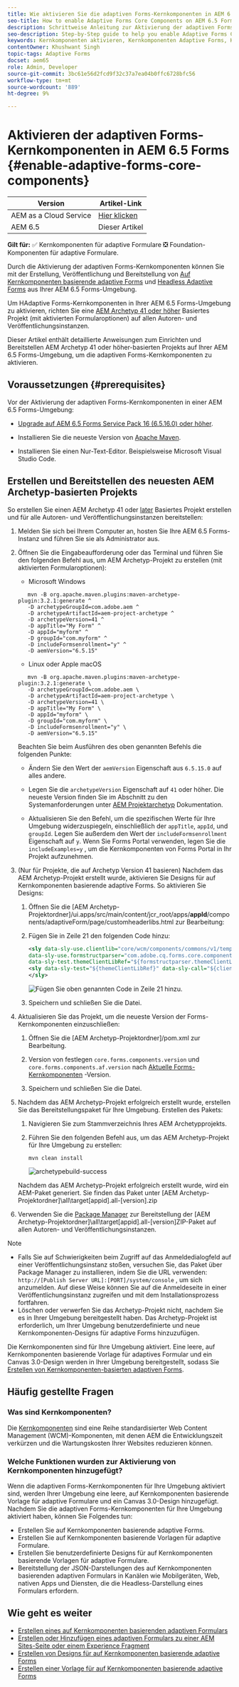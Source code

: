 ```yaml
---
title: Wie aktivieren Sie die adaptiven Forms-Kernkomponenten in AEM 6.5 Forms?
seo-title: How to enable Adaptive Forms Core Components on AEM 6.5 Forms?
description: Schrittweise Anleitung zur Aktivierung der adaptiven Forms-Kernkomponenten in einer AEM 6.5 Forms-Umgebung.
seo-description: Step-by-Step guide to help you enable Adaptive Forms Core Components on an AEM 6.5 Forms environment.
keywords: Kernkomponenten aktivieren, Kernkomponenten Adaptive Forms, Kernkomponenten in 6.5, adaptive Forms-Kernkomponenten in AEM 6.5, AF-Kernkomponenten in AEM 6.5, AEM 6.5 Forms-Kernkomponenten
contentOwner: Khushwant Singh
topic-tags: Adaptive Forms
docset: aem65
role: Admin, Developer
source-git-commit: 3bc61e56d2fcd9f32c37a7ea04b0ffc6728bfc56
workflow-type: tm+mt
source-wordcount: '889'
ht-degree: 9%

---
```



# Aktivieren der adaptiven Forms-Kernkomponenten in AEM 6.5 Forms {#enable-adaptive-forms-core-components}

| Version | Artikel-Link |
| -------- | ---------------------------- |
| AEM as a Cloud Service | [Hier klicken](https://experienceleague.adobe.com/docs/experience-manager-cloud-service/content/forms/setup-configure-migrate/enable-adaptive-forms-core-components.html?lang=de) |
| AEM 6.5 | Dieser Artikel |

**Gilt für:** ✅ Kernkomponenten für adaptive Formulare ❎ Foundation-Komponenten für adaptive Formulare.

Durch die Aktivierung der adaptiven Forms-Kernkomponenten können Sie mit der Erstellung, Veröffentlichung und Bereitstellung von [Auf Kernkomponenten basierende adaptive Forms](create-an-adaptive-form-core-components.md) und [Headless Adaptive Forms](https://experienceleague.adobe.com/docs/experience-manager-headless-adaptive-forms/using/overview.html?lang=de) aus Ihrer AEM 6.5 Forms-Umgebung.

Um HAdaptive Forms-Kernkomponenten in Ihrer AEM 6.5 Forms-Umgebung zu aktivieren, richten Sie eine [AEM Archetyp 41 oder höher](https://experienceleague.adobe.com/docs/experience-manager-core-components/using/developing/archetype/overview.html?lang=de) Basiertes Projekt (mit aktivierten Formularoptionen) auf allen Autoren- und Veröffentlichungsinstanzen.

Dieser Artikel enthält detaillierte Anweisungen zum Einrichten und Bereitstellen AEM Archetyp 41 oder höher-basierten Projekts auf Ihrer AEM 6.5 Forms-Umgebung, um die adaptiven Forms-Kernkomponenten zu aktivieren.


## Voraussetzungen {#prerequisites}

Vor der Aktivierung der adaptiven Forms-Kernkomponenten in einer AEM 6.5 Forms-Umgebung:

* [Upgrade auf AEM 6.5 Forms Service Pack 16 (6.5.16.0) oder höher](https://experienceleague.adobe.com/docs/experience-manager-65/release-notes/aem-forms-current-service-pack-installation-instructions.html).

* Installieren Sie die neueste Version von [Apache Maven](https://maven.apache.org/download.cgi).

* Installieren Sie einen Nur-Text-Editor. Beispielsweise Microsoft Visual Studio Code.

## Erstellen und Bereitstellen des neuesten AEM Archetyp-basierten Projekts

So erstellen Sie einen AEM Archetyp 41 oder [later](https://github.com/adobe/aem-project-archetype) Basiertes Projekt erstellen und für alle Autoren- und Veröffentlichungsinstanzen bereitstellen:

1. Melden Sie sich bei Ihrem Computer an, hosten Sie Ihre AEM 6.5 Forms-Instanz und führen Sie sie als Administrator aus.
1. Öffnen Sie die Eingabeaufforderung oder das Terminal und führen Sie den folgenden Befehl aus, um AEM Archetyp-Projekt zu erstellen (mit aktivierten Formularoptionen):

   * Microsoft Windows

   ```Shell
      mvn -B org.apache.maven.plugins:maven-archetype-plugin:3.2.1:generate ^
      -D archetypeGroupId=com.adobe.aem ^
      -D archetypeArtifactId=aem-project-archetype ^
      -D archetypeVersion=41 ^
      -D appTitle="My Form" ^
      -D appId="myform" ^
      -D groupId="com.myform" ^
      -D includeFormsenrollment="y" ^
      -D aemVersion="6.5.15" 
   ```

   * Linux oder Apple macOS

   ```Shell
      mvn -B org.apache.maven.plugins:maven-archetype-plugin:3.2.1:generate \
      -D archetypeGroupId=com.adobe.aem \
      -D archetypeArtifactId=aem-project-archetype \
      -D archetypeVersion=41 \
      -D appTitle="My Form" \
      -D appId="myform" \
      -D groupId="com.myform" \
      -D includeFormsenrollment="y" \
      -D aemVersion="6.5.15" 
   ```

   Beachten Sie beim Ausführen des oben genannten Befehls die folgenden Punkte:

   * Ändern Sie den Wert der `aemVersion` Eigenschaft aus `6.5.15.0` auf alles andere.

   * Legen Sie die `archetypeVersion` Eigenschaft auf `41` oder höher. Die neueste Version finden Sie im Abschnitt zu den Systemanforderungen unter [AEM Projektarchetyp](https://github.com/adobe/aem-project-archetype) Dokumentation.

   * Aktualisieren Sie den Befehl, um die spezifischen Werte für Ihre Umgebung widerzuspiegeln, einschließlich der `appTitle`, `appId`, und `groupId`. Legen Sie außerdem den Wert der  `includeFormsenrollment` Eigenschaft auf `y`. Wenn Sie Forms Portal verwenden, legen Sie die `includeExamples=y` , um die Kernkomponenten von Forms Portal in Ihr Projekt aufzunehmen.


1. (Nur für Projekte, die auf Archetyp Version 41 basieren) Nachdem das AEM Archetyp-Projekt erstellt wurde, aktivieren Sie Designs für auf Kernkomponenten basierende adaptive Forms. So aktivieren Sie Designs:

   1. Öffnen Sie die [AEM Archetyp-Projektordner]/ui.apps/src/main/content/jcr_root/apps/__appId__/components/adaptiveForm/page/customheaderlibs.html zur Bearbeitung:

   1. Fügen Sie in Zeile 21 den folgenden Code hinzu:

      ```XML
      <sly data-sly-use.clientlib="core/wcm/components/commons/v1/templates/clientlib.html"
      data-sly-use.formstructparser="com.adobe.cq.forms.core.components.models.form.FormStructureParser"
      data-sly-test.themeClientLibRef="${formstructparser.themeClientLibRefFromFormContainer}">
      <sly data-sly-test="${themeClientLibRef}" data-sly-call="${clientlib.css @ categories=themeClientLibRef}"/>
      </sly>
      ```

      ![Fügen Sie oben genannten Code in Zeile 21 hinzu.](/help/forms/using/assets/code-to-enable-themes.png)

   1. Speichern und schließen Sie die Datei.

1. Aktualisieren Sie das Projekt, um die neueste Version der Forms-Kernkomponenten einzuschließen:

   1. Öffnen Sie die [AEM Archetyp-Projektordner]/pom.xml zur Bearbeitung.
   1. Version von festlegen `core.forms.components.version` und `core.forms.components.af.version` nach [Aktuelle Forms-Kernkomponenten](https://github.com/adobe/aem-core-forms-components/tree/release/650) -Version.

   1. Speichern und schließen Sie die Datei.


1. Nachdem das AEM Archetyp-Projekt erfolgreich erstellt wurde, erstellen Sie das Bereitstellungspaket für Ihre Umgebung. Erstellen des Pakets:

   1. Navigieren Sie zum Stammverzeichnis Ihres AEM Archetypprojekts.

   1. Führen Sie den folgenden Befehl aus, um das AEM Archetyp-Projekt für Ihre Umgebung zu erstellen:

      ```Shell
      mvn clean install
      ```

      ![archetypebuild-success](/help/forms/using/assets/corecomponent-build-successful.png)


   Nachdem das AEM Archetyp-Projekt erfolgreich erstellt wurde, wird ein AEM-Paket generiert. Sie finden das Paket unter [AEM Archetyp-Projektordner]\all\target\[appid].all-[version].zip

1. Verwenden Sie die [Package Manager](https://experienceleague.adobe.com/docs/experience-manager-65/administering/contentmanagement/package-manager.html?lang=de) zur Bereitstellung der [AEM Archetyp-Projektordner]\all\target\[appid].all-[version]ZIP-Paket auf allen Autoren- und Veröffentlichungsinstanzen.

>[!NOTE]
>
>
>
> * Falls Sie auf Schwierigkeiten beim Zugriff auf das Anmeldedialogfeld auf einer Veröffentlichungsinstanz stoßen, versuchen Sie, das Paket über Package Manager zu installieren, indem Sie die URL verwenden: `http://[Publish Server URL]:[PORT]/system/console` , um sich anzumelden. Auf diese Weise können Sie auf die Anmeldeseite in einer Veröffentlichungsinstanz zugreifen und mit dem Installationsprozess fortfahren.
> * Löschen oder verwerfen Sie das Archetyp-Projekt nicht, nachdem Sie es in Ihrer Umgebung bereitgestellt haben. Das Archetyp-Projekt ist erforderlich, um Ihrer Umgebung benutzerdefinierte und neue Kernkomponenten-Designs für adaptive Forms hinzuzufügen.

Die Kernkomponenten sind für Ihre Umgebung aktiviert. Eine leere, auf Kernkomponenten basierende Vorlage für adaptives Formular und ein Canvas 3.0-Design werden in Ihrer Umgebung bereitgestellt, sodass Sie [Erstellen von Kernkomponenten-basierten adaptiven Forms](create-an-adaptive-form-core-components.md).

## Häufig gestellte Fragen

### Was sind Kernkomponenten?

Die [Kernkomponenten](https://experienceleague.adobe.com/docs/experience-manager-core-components/using/introduction.html?lang=de) sind eine Reihe standardisierter Web Content Management (WCM)-Komponenten, mit denen AEM die Entwicklungszeit verkürzen und die Wartungskosten Ihrer Websites reduzieren können.

### Welche Funktionen wurden zur Aktivierung von Kernkomponenten hinzugefügt?


Wenn die adaptiven Forms-Kernkomponenten für Ihre Umgebung aktiviert sind, werden Ihrer Umgebung eine leere, auf Kernkomponenten basierende Vorlage für adaptive Formulare und ein Canvas 3.0-Design hinzugefügt. Nachdem Sie die adaptiven Forms-Kernkomponenten für Ihre Umgebung aktiviert haben, können Sie Folgendes tun:

* Erstellen Sie auf Kernkomponenten basierende adaptive Forms.
* Erstellen Sie auf Kernkomponenten basierende Vorlagen für adaptive Formulare.
* Erstellen Sie benutzerdefinierte Designs für auf Kernkomponenten basierende Vorlagen für adaptive Formulare.
* Bereitstellung der JSON-Darstellungen des auf Kernkomponenten basierenden adaptiven Formulars in Kanälen wie Mobilgeräten, Web, nativen Apps und Diensten, die die Headless-Darstellung eines Formulars erfordern.

## Wie geht es weiter

* [Erstellen eines auf Kernkomponenten basierenden adaptiven Formulars](/help/forms/using/create-an-adaptive-form-core-components.md)
* [Erstellen oder Hinzufügen eines adaptiven Formulars zu einer AEM Sites-Seite oder einem Experience Fragment](create-or-add-an-adaptive-form-to-aem-sites-page.md)
* [Erstellen von Designs für auf Kernkomponenten basierende adaptive Forms](create-or-customize-themes-for-adaptive-forms-core-components.md)
* [Erstellen einer Vorlage für auf Kernkomponenten basierende adaptive Forms](template-editor.md)